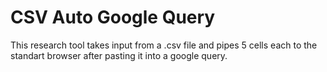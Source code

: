 # CSV Auto Google Query

This research tool takes input from a .csv file and pipes 5 cells each to the standart browser after pasting it into a google query.
